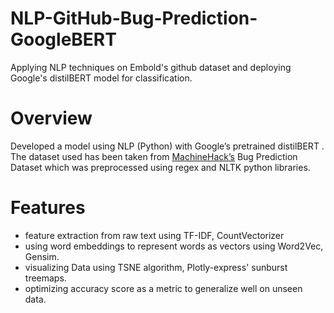 # NLP-GitHub-Bug-Prediction-GoogleBERT
Applying NLP techniques on Embold's github dataset and deploying Google's distilBERT model for classification.

# Overview
Developed a model using NLP (Python) with Google’s pretrained distilBERT .
The  dataset used has been taken from [MachineHack’s](https://www.machinehack.com/hackathons/predict_github_issues_embold_sponsored_hackathon/overview) Bug Prediction Dataset which was preprocessed using regex and NLTK python libraries. 

# Features
- feature extraction from raw text using TF-IDF, CountVectorizer
-	using word embeddings to represent words as vectors using Word2Vec, Gensim.
- visualizing Data using TSNE algorithm, Plotly-express' sunburst treemaps.
- optimizing accuracy score as a metric to generalize well on unseen data.
